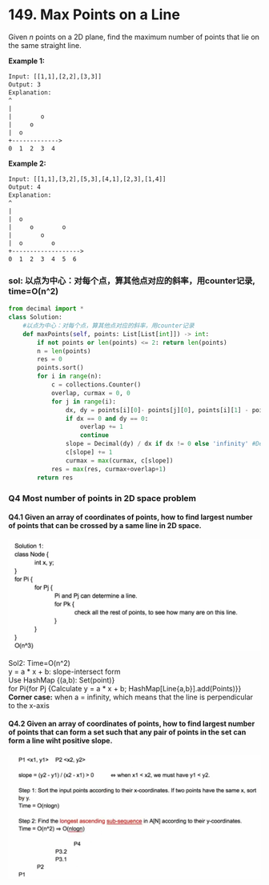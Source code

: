 # 149. Max Points on a Line

Given _n_ points on a 2D plane, find the maximum number of points that lie on the same straight line.

**Example 1:**

```text
Input: [[1,1],[2,2],[3,3]]
Output: 3
Explanation:
^
|
|        o
|     o
|  o  
+------------->
0  1  2  3  4
```

**Example 2:**

```text
Input: [[1,1],[3,2],[5,3],[4,1],[2,3],[1,4]]
Output: 4
Explanation:
^
|
|  o
|     o        o
|        o
|  o        o
+------------------->
0  1  2  3  4  5  6
```

### sol: 以点为中心：对每个点，算其他点对应的斜率，用counter记录, time=O\(n^2\)

```python
from decimal import *
class Solution:
    #以点为中心：对每个点，算其他点对应的斜率，用counter记录
    def maxPoints(self, points: List[List[int]]) -> int:
        if not points or len(points) <= 2: return len(points)
        n = len(points)
        res = 0
        points.sort()
        for i in range(n):
            c = collections.Counter()
            overlap, curmax = 0, 0
            for j in range(i):
                dx, dy = points[i][0]- points[j][0], points[i][1] - points[j][1]
                if dx == 0 and dy == 0:
                    overlap += 1
                    continue
                slope = Decimal(dy) / dx if dx != 0 else 'infinity' #Decimal deal with float point
                c[slope] += 1
                curmax = max(curmax, c[slope])
            res = max(res, curmax+overlap+1)
        return res
```

### Q4 Most number of points in 2D space problem

#### Q4.1 Given an array of coordinates of points, how to find largest number of points that can be crossed by a same line in 2D space.

![](../.gitbook/assets/image.png)

Sol2: Time=O\(n^2\)  
y = a \* x + b: slope-intersect form  
Use HashMap {\(a,b\): Set\(point\)}  
for Pi{for Pj {Calculate y = a \* x + b; HashMap\[Line{a,b}\].add\(Points\)}}  
**Corner case:** when a = infinity, which means that the line is perpendicular to the x-axis

#### Q4.2 Given an array of coordinates of points, how to find largest number of points that can form a set such that any pair of points in the set can form a line wiht positive slope.

![](../.gitbook/assets/image%20%2810%29.png)

